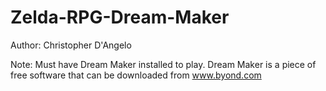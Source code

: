 # Zelda-RPG-Dream-Maker

Author: Christopher D'Angelo

Note: Must have Dream Maker installed to play. Dream Maker is a piece of
      free software that can be downloaded from www.byond.com
